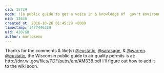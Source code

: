 ```yaml
---
cid: 15739
node: ![a public guide to get a voice in & knowledge of  gov't environmental  regulations](../notes/marlokeno/10-25-2016/a-public-guide-to-get-a-voice-in-knowledge-of-gov-t-environmental-regulations)
nid: 13646
created_at: 2016-10-26 01:45:29 +0000
timestamp: 1477446329
uid: 420760
author: marlokeno
---
```


Thanks for the comments & like(s) [@eustatic](/profile/eustatic), [@sarasage](/profile/sarasage), & [@warren](/profile/warren).
[@eustatic](/profile/eustatic), the Wisconsin public guide to air quality permits is at:   http://dnr.wi.gov/files/PDF/pubs/am/AM338.pdf
I'll figure out how to add it to the wiki soon.